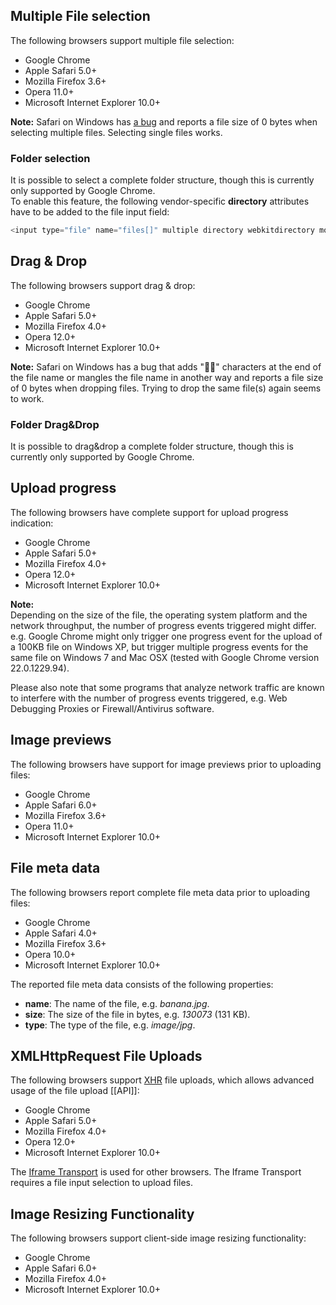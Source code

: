 ## Multiple File selection
The following browsers support multiple file selection:

* Google Chrome
* Apple Safari 5.0+
* Mozilla Firefox 3.6+
* Opera 11.0+
* Microsoft Internet Explorer 10.0+

**Note:**
Safari on Windows has [a bug](http://stackoverflow.com/questions/7231054/file-input-size-issue-in-safari-for-multiple-file-selection) and reports a file size of 0 bytes when selecting multiple files. Selecting single files works.

### Folder selection
It is possible to select a complete folder structure, though this is currently only supported by Google Chrome.  
To enable this feature, the following vendor-specific **directory** attributes have to be added to the file input field:

```js
<input type="file" name="files[]" multiple directory webkitdirectory mozdirectory>
```

## Drag & Drop
The following browsers support drag & drop:

* Google Chrome
* Apple Safari 5.0+
* Mozilla Firefox 4.0+
* Opera 12.0+
* Microsoft Internet Explorer 10.0+

**Note:**
Safari on Windows has a bug that adds "￿" characters at the end of the file name or mangles the file name in another way and reports a file size of 0 bytes when dropping files. Trying to drop the same file(s) again seems to work.

### Folder Drag&Drop
It is possible to drag&drop a complete folder structure, though this is currently only supported by Google Chrome.

## Upload progress
The following browsers have complete support for upload progress indication:

* Google Chrome
* Apple Safari 5.0+
* Mozilla Firefox 4.0+
* Opera 12.0+
* Microsoft Internet Explorer 10.0+

**Note:**  
Depending on the size of the file, the operating system platform and the network throughput, the number of progress events triggered might differ.  
e.g. Google Chrome might only trigger one progress event for the upload of a 100KB file on Windows XP, but trigger multiple progress events for the same file on Windows 7 and Mac OSX (tested with Google Chrome version 22.0.1229.94).

Please also note that some programs that analyze network traffic are known to interfere with the number of progress events triggered, e.g. Web Debugging Proxies or Firewall/Antivirus software.

## Image previews
The following browsers have support for image previews prior to uploading files:

* Google Chrome
* Apple Safari 6.0+
* Mozilla Firefox 3.6+
* Opera 11.0+
* Microsoft Internet Explorer 10.0+

## File meta data
The following browsers report complete file meta data prior to uploading files:

* Google Chrome
* Apple Safari 4.0+
* Mozilla Firefox 3.6+
* Opera 10.0+
* Microsoft Internet Explorer 10.0+

The reported file meta data consists of the following properties:

* **name**: The name of the file, e.g. *banana.jpg*.
* **size**: The size of the file in bytes, e.g. *130073* (131 KB).
* **type**: The type of the file, e.g. *image/jpg*.

## XMLHttpRequest File Uploads
The following browsers support [XHR](https://developer.mozilla.org/en/XmlHttpRequest) file uploads, which allows advanced usage of the file upload [[API]]:

* Google Chrome
* Apple Safari 5.0+
* Mozilla Firefox 4.0+
* Opera 12.0+
* Microsoft Internet Explorer 10.0+

The [Iframe Transport](https://github.com/blueimp/jQuery-File-Upload/blob/master/js/jquery.iframe-transport.js#files) is used for other browsers. The Iframe Transport requires a file input selection to upload files.

## Image Resizing Functionality

The following browsers support client-side image resizing functionality:

* Google Chrome
* Apple Safari 6.0+
* Mozilla Firefox 4.0+
* Microsoft Internet Explorer 10.0+
